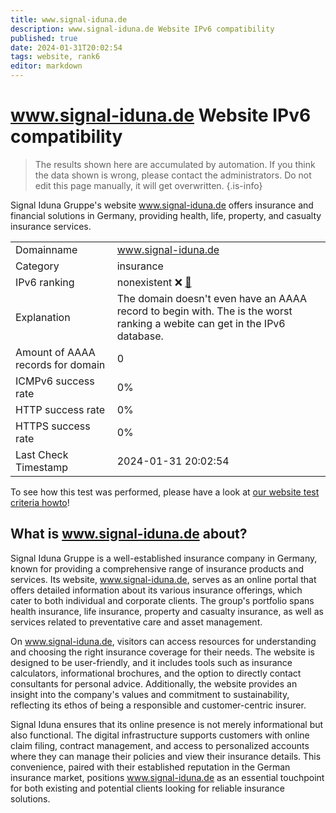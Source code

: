 ```yaml
---
title: www.signal-iduna.de
description: www.signal-iduna.de Website IPv6 compatibility
published: true
date: 2024-01-31T20:02:54
tags: website, rank6
editor: markdown
---
```


# www.signal-iduna.de Website IPv6 compatibility

> The results shown here are accumulated by automation. If you think the data shown is wrong, please contact the administrators. 
> Do not edit this page manually, it will get overwritten.
{.is-info}

Signal Iduna Gruppe's website www.signal-iduna.de offers insurance and financial solutions in Germany, providing health, life, property, and casualty insurance services.


|   |   |
| - | - |
| Domainname | www.signal-iduna.de
| Category | insurance |
| IPv6 ranking | nonexistent :x: [🔗](/howto/ranking) |
| Explanation | The domain doesn't even have an AAAA record to begin with. The is the worst ranking a webite can get in the IPv6 database. |
| Amount of AAAA records for domain | 0 |
| ICMPv6 success rate | 0%|
| HTTP success rate | 0% |
| HTTPS success rate | 0% |
| Last Check Timestamp | 2024-01-31 20:02:54 |

To see how this test was performed, please have a look at [our website test criteria howto](/howto/testcriteria/website)!


## What is www.signal-iduna.de about?
Signal Iduna Gruppe is a well-established insurance company in Germany, known for providing a comprehensive range of insurance products and services. Its website, www.signal-iduna.de, serves as an online portal that offers detailed information about its various insurance offerings, which cater to both individual and corporate clients. The group's portfolio spans health insurance, life insurance, property and casualty insurance, as well as services related to preventative care and asset management.

On www.signal-iduna.de, visitors can access resources for understanding and choosing the right insurance coverage for their needs. The website is designed to be user-friendly, and it includes tools such as insurance calculators, informational brochures, and the option to directly contact consultants for personal advice. Additionally, the website provides an insight into the company's values and commitment to sustainability, reflecting its ethos of being a responsible and customer-centric insurer.

Signal Iduna ensures that its online presence is not merely informational but also functional. The digital infrastructure supports customers with online claim filing, contract management, and access to personalized accounts where they can manage their policies and view their insurance details. This convenience, paired with their established reputation in the German insurance market, positions www.signal-iduna.de as an essential touchpoint for both existing and potential clients looking for reliable insurance solutions.


